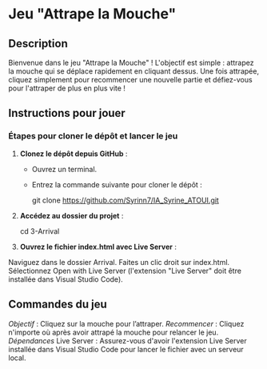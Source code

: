 # Jeu "Attrape la Mouche"

## Description

Bienvenue dans le jeu "Attrape la Mouche" ! L'objectif est simple : attrapez la mouche qui se déplace rapidement en cliquant dessus. Une fois attrapée, cliquez simplement pour recommencer une nouvelle partie et défiez-vous pour l'attraper de plus en plus vite !

## Instructions pour jouer

### Étapes pour cloner le dépôt et lancer le jeu

1. **Clonez le dépôt depuis GitHub** :
   - Ouvrez un terminal.
   - Entrez la commande suivante pour cloner le dépôt :

     git clone https://github.com/Syrinn7/IA_Syrine_ATOUI.git

2. **Accédez au dossier du projet** :

   cd 3-Arrival

3. **Ouvrez le fichier index.html avec Live Server** :

Naviguez dans le dossier Arrival.
Faites un clic droit sur index.html.
Sélectionnez Open with Live Server (l'extension "Live Server" doit être installée dans Visual Studio Code).

## Commandes du jeu

*Objectif* : Cliquez sur la mouche pour l’attraper.
*Recommencer* : Cliquez n'importe où après avoir attrapé la mouche pour relancer le jeu.
*Dépendances*
Live Server : Assurez-vous d'avoir l'extension Live Server installée dans Visual Studio Code pour lancer le fichier avec un serveur local.